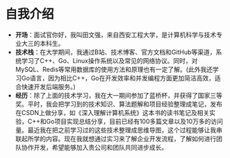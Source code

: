 # 自我介绍

- **开场**：面试官你好，我叫田文强，来自西安工程大学，是计算机科学与技术专业大三的本科生。
- **技术栈**：在大学期间，我通过B站、技术博客、官方文档和GitHub等渠道，系统学习了C++、Go、Linux操作系统以及常见的网络协议。同时，对MySQL、Redis等常用数据库的使用方法和原理也有一定了解。(此外我还学习Go语言，因为相比C++，Go在开发效率和并发编程方面更加简洁高效，适合快速开发后端服务。)
- **经历**：除了上面的技术学习，我在大一期间参加了蓝桥杯，并获得了国家三等奖。平时，我会把学习到的技术知识、算法题解和项目经验整理成笔记，发布在CSDN上做分享，如《深入理解计算机系统》这本书的读书笔记及相关实验，C++和Go项目实现总结分享，目前已经有100多篇文章以及10万多的访问量。最近我在把之前学习过的这些技术整理成思维导图，这个过程能够让我串联起所学的内容。现在我就想通过实习来了解企业开发流程，了解如何进行团队协作开发，希望能够加入贵公司和团队共同进步成长。

